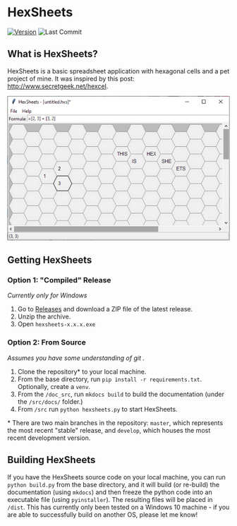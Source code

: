 # HexSheets
[![Version](https://img.shields.io/github/v/release/pladams9/hexsheets)](https://github.com/pladams9/hexsheets/releases)
![Last Commit](https://img.shields.io/github/last-commit/pladams9/hexsheets)

## What is HexSheets?
HexSheets is a basic spreadsheet application with hexagonal cells and a pet project of mine.
It was inspired by this post: http://www.secretgeek.net/hexcel.

![Screenshot](/screenshots/main-screen.PNG)

## Getting HexSheets

### Option 1: "Compiled" Release

*Currently only for Windows*

1. Go to [Releases](https://github.com/pladams9/hexsheets/releases) and download a ZIP file of
the latest release.
2. Unzip the archive.
3. Open `hexsheets-x.x.x.exe`

### Option 2: From Source
*Assumes you have some understanding of git .*
1. Clone the repository* to your local machine.
2. From the base directory, run `pip install -r requirements.txt`. Optionally, create a `venv`.
3. From the `/doc_src`, run `mkdocs build` to build the documentation (under the `/src/docs/` folder.)
4. From `/src` run `python hexsheets.py` to start HexSheets.

\* There are two main branches in the repository: `master`, which represents the most recent "stable"
release, and `develop`, which houses the most recent development version.

## Building HexSheets
If you have the HexSheets source code on your local machine, you can run `python build.py` from the
base directory, and it will build (or re-build) the documentation (using `mkdocs`) and then freeze
the python code into an executable file (using `pyinstaller`). The resulting files will be placed in
`/dist`. This has currently only been tested on a Windows 10 machine - if you are able to successfully
build on another OS, please let me know!
